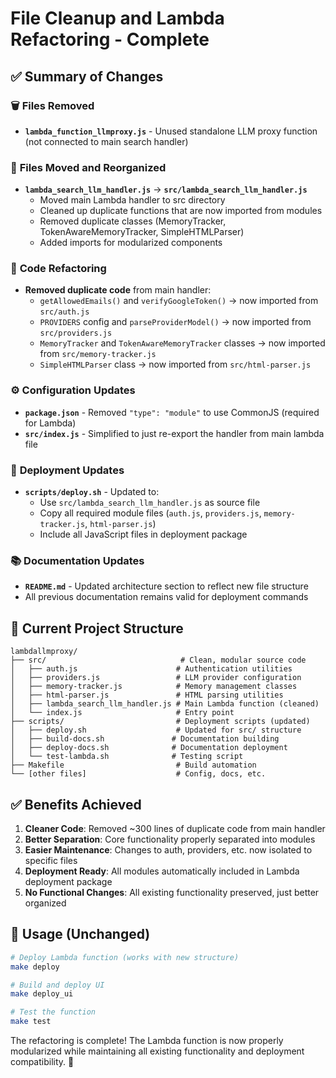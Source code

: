 # File Cleanup and Lambda Refactoring - Complete

## ✅ Summary of Changes

### 🗑️ **Files Removed**
- **`lambda_function_llmproxy.js`** - Unused standalone LLM proxy function (not connected to main search handler)

### 📁 **Files Moved and Reorganized**
- **`lambda_search_llm_handler.js`** → **`src/lambda_search_llm_handler.js`**
  - Moved main Lambda handler to src directory
  - Cleaned up duplicate functions that are now imported from modules
  - Removed duplicate classes (MemoryTracker, TokenAwareMemoryTracker, SimpleHTMLParser)
  - Added imports for modularized components

### 🔧 **Code Refactoring**
- **Removed duplicate code** from main handler:
  - `getAllowedEmails()` and `verifyGoogleToken()` → now imported from `src/auth.js`
  - `PROVIDERS` config and `parseProviderModel()` → now imported from `src/providers.js`  
  - `MemoryTracker` and `TokenAwareMemoryTracker` classes → now imported from `src/memory-tracker.js`
  - `SimpleHTMLParser` class → now imported from `src/html-parser.js`

### ⚙️ **Configuration Updates**
- **`package.json`** - Removed `"type": "module"` to use CommonJS (required for Lambda)
- **`src/index.js`** - Simplified to just re-export the handler from main lambda file

### 🚀 **Deployment Updates**
- **`scripts/deploy.sh`** - Updated to:
  - Use `src/lambda_search_llm_handler.js` as source file
  - Copy all required module files (`auth.js`, `providers.js`, `memory-tracker.js`, `html-parser.js`)
  - Include all JavaScript files in deployment package

### 📚 **Documentation Updates**
- **`README.md`** - Updated architecture section to reflect new file structure
- All previous documentation remains valid for deployment commands

## 🎯 **Current Project Structure**

```
lambdallmproxy/
├── src/                              # Clean, modular source code
│   ├── auth.js                      # Authentication utilities
│   ├── providers.js                 # LLM provider configuration
│   ├── memory-tracker.js            # Memory management classes
│   ├── html-parser.js               # HTML parsing utilities
│   ├── lambda_search_llm_handler.js # Main Lambda function (cleaned)
│   └── index.js                     # Entry point
├── scripts/                         # Deployment scripts (updated)
│   ├── deploy.sh                    # Updated for src/ structure
│   ├── build-docs.sh               # Documentation building
│   ├── deploy-docs.sh              # Documentation deployment
│   └── test-lambda.sh              # Testing script
├── Makefile                         # Build automation
└── [other files]                    # Config, docs, etc.
```

## ✅ **Benefits Achieved**

1. **Cleaner Code**: Removed ~300 lines of duplicate code from main handler
2. **Better Separation**: Core functionality properly separated into modules
3. **Easier Maintenance**: Changes to auth, providers, etc. now isolated to specific files
4. **Deployment Ready**: All modules automatically included in Lambda deployment package
5. **No Functional Changes**: All existing functionality preserved, just better organized

## 🚀 **Usage (Unchanged)**

```bash
# Deploy Lambda function (works with new structure)
make deploy

# Build and deploy UI  
make deploy_ui

# Test the function
make test
```

The refactoring is complete! The Lambda function is now properly modularized while maintaining all existing functionality and deployment compatibility. 🎉